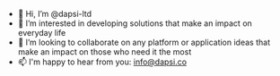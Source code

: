 - 👋 Hi, I’m @dapsi-ltd
- 👀 I’m interested in developing solutions that make an impact on everyday life
- 💞️ I’m looking to collaborate on any platform or application ideas that make an impact on those who need it the most
- 📫 I'm happy to hear from you: info@dapsi.co

<!---
dapsi-ltd/dapsi-ltd is a ✨ special ✨ repository because its `README.md` (this file) appears on your GitHub profile.
You can click the Preview link to take a look at your changes.
--->
